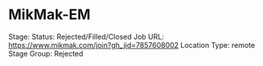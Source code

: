 # MikMak-EM

Stage: Status: Rejected/Filled/Closed
Job URL: https://www.mikmak.com/join?gh_jid=7857608002
Location Type: remote
Stage Group: Rejected